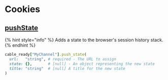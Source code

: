 # Cookies

## [pushState](https://developer.mozilla.org/en-US/docs/Web/API/History/pushState)

{% hint style="info" %}
Adds a state to the browser's session history stack.
{% endhint %}

```ruby
cable_ready["MyChannel"].push_state(
  url:   "string", # required - The URL to assign
  state: {},       # [null] - An object representing the new state
  title: "string"  # [null] A title for the new state
)
```


